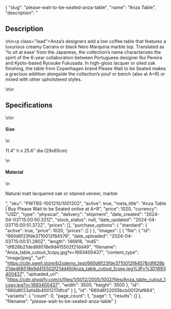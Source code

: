{
  "slug": "please-wait-to-be-seated-anza-table",
  "name": "Anza Table",
  "description": "<h2>Description</h2>\n<!-- split -->\n<p class=\"lead\">Anza’s designers add a low coffee table that features a luxurious creamy Carrara or black Nero Marquina marble top. Translated as “to sit at ease’ from the Japanese, the collection’s name characterizes the spirit of the 6-year collaboration between Portuguese designer Rui Pereira and Kyoto-based Ryosuke Fukusada. In high-gloss lacquer or oiled oak finishing, the table from Copenhagen brand Please Wait to be Seated makes a gracious addition alongside the collection’s pouf or bench (also at A+R) or mixed with other upholstered styles.</p>\n<!-- split -->\n<h2>Specifications</h2>\n<!-- split -->\n<h4>Size</h4>\n<p>11.4\" h x 25.6\" dia (29x65cm)</p>\n<h4>Material</h4>\n<p>Natural matt lacquered oak or stained veneer, marble</p>",
  "sku": "PWTBS-1001210/1001202",
  "active": true,
  "meta_title": "Anza Table | Buy Please Wait to be Seated online at A+R",
  "price": 1020,
  "currency": "USD",
  "type": "physical",
  "delivery": "shipment",
  "date_created": "2024-04-03T15:00:50.321Z",
  "stock_status": null,
  "date_updated": "2024-04-03T15:00:51.372Z",
  "prices": [],
  "purchase_options": {
    "standard": {
      "active": true,
      "price": 1020,
      "prices": []
    }
  },
  "images": [
    {
      "file": {
        "id": "660d6f23fde3710012f84578",
        "date_uploaded": "2024-04-03T15:00:51.280Z",
        "length": 146916,
        "md5": "df828b21ded68518e9d415502f21dd49",
        "filename": "Anza_table_cutout_1copy.jpg?v=1693400437",
        "content_type": "image/jpeg",
        "url": "https://cdn.swell.store/b2sdemo_test/660d6f23fde3710012f84578/df828b21ded68518e9d415502f21dd49/Anza_table_cutout_1copy.jpg%3Fv%3D1693400437",
        "uploaded_url": "https://cdn.shopify.com/s/files/1/0012/2005/1002/files/Anza_table_cutout_1copy.jpg?v=1693400437",
        "width": 3500,
        "height": 3500
      },
      "id": "660d6f23afd4b4001217dfcd"
    }
  ],
  "id": "660d6f22055bcb0012faf664",
  "variants": {
    "count": 0,
    "page_count": 1,
    "page": 1,
    "results": []
  },
  "filename": "please-wait-to-be-seated-anza-table"
}